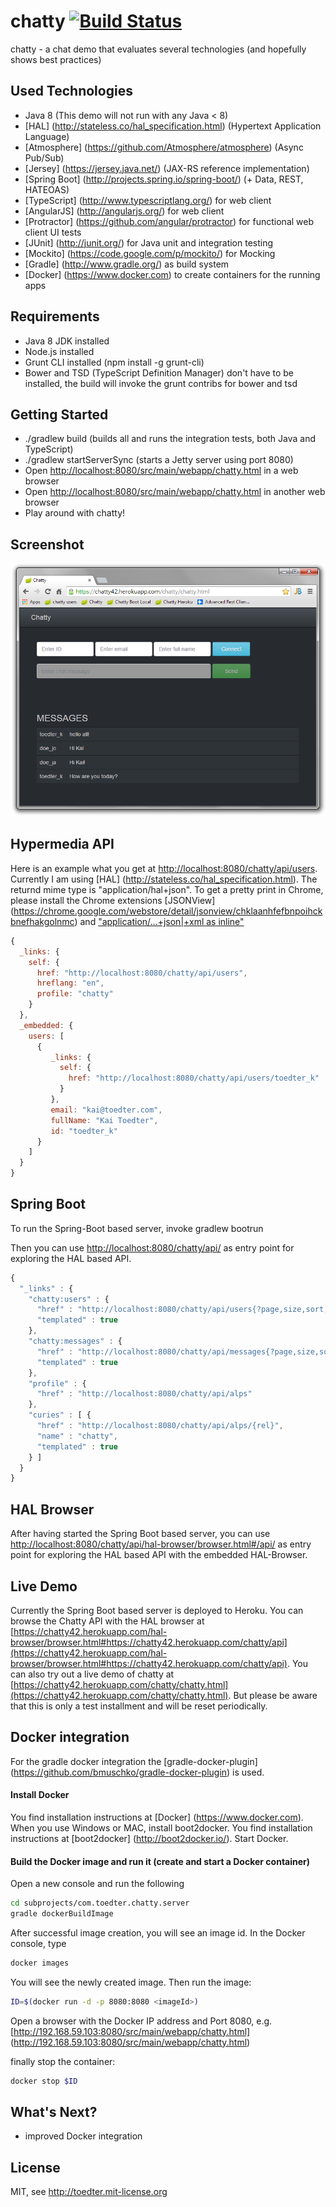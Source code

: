 chatty [![Build Status](https://travis-ci.org/toedter/chatty.svg?branch=master)](https://travis-ci.org/toedter/chatty)
======

chatty - a chat demo that evaluates several technologies (and hopefully shows best practices)

Used Technologies
-----------------
* Java 8 (This demo will not run with any Java < 8)
* [HAL] (http://stateless.co/hal_specification.html) (Hypertext Application Language)
* [Atmosphere] (https://github.com/Atmosphere/atmosphere) (Async Pub/Sub)
* [Jersey] (https://jersey.java.net/) (JAX-RS reference implementation)
* [Spring Boot] (http://projects.spring.io/spring-boot/) (+ Data, REST, HATEOAS)
* [TypeScript] (http://www.typescriptlang.org/) for web client
* [AngularJS] (http://angularjs.org/) for web client
* [Protractor] (https://github.com/angular/protractor) for functional web client UI tests
* [JUnit] (http://junit.org/) for Java unit and integration testing
* [Mockito] (https://code.google.com/p/mockito/) for Mocking
* [Gradle] (http://www.gradle.org/) as build system
* [Docker] (https://www.docker.com) to create containers for the running apps

Requirements
------------
* Java 8 JDK installed
* Node.js installed
* Grunt CLI installed (npm install -g grunt-cli)
* Bower and TSD (TypeScript Definition Manager) don't have to be installed, the build will invoke the grunt contribs for bower and tsd

Getting Started
---------------
* ./gradlew build (builds all and runs the integration tests, both Java and TypeScript)
* ./gradlew startServerSync (starts a Jetty server using port 8080)
* Open [http://localhost:8080/src/main/webapp/chatty.html](http://localhost:8080/src/main/webapp/chatty.html) in a web browser
* Open [http://localhost:8080/src/main/webapp/chatty.html](http://localhost:8080/src/main/webapp/chatty.html) in another web browser
* Play around with chatty!

Screenshot
----------
![Screenshot](screenshot.png)

Hypermedia API
--------------
Here is an example what you get at [http://localhost:8080/chatty/api/users](http://localhost:8080/chatty/api/users). Currently I am using [HAL] (http://stateless.co/hal_specification.html). The returnd mime type is "application/hal+json". To get a pretty print in Chrome, please install the Chrome extensions [JSONView] (https://chrome.google.com/webstore/detail/jsonview/chklaanhfefbnpoihckbnefhakgolnmc) and ["application/...+json|+xml as inline"](https://chrome.google.com/webstore/detail/application%20json%20xml-as-i/cgfnklamhhieaepdicnbahkbnolpbdmp)

```javascript
{
  _links: {
    self: {
      href: "http://localhost:8080/chatty/api/users",
      hreflang: "en",
      profile: "chatty"
    }
  },
  _embedded: {
    users: [
      {
         _links: {
           self: {
             href: "http://localhost:8080/chatty/api/users/toedter_k"
           }
         },
         email: "kai@toedter.com",
         fullName: "Kai Toedter",
         id: "toedter_k"
      }
    ]
  }
}
```

Spring Boot
------------
To run the Spring-Boot based server, invoke
gradlew bootrun

Then you can use [http://localhost:8080/chatty/api/](http://localhost:8080/chatty/api/) as entry point for exploring the HAL based API.

```javascript
{
  "_links" : {
    "chatty:users" : {
      "href" : "http://localhost:8080/chatty/api/users{?page,size,sort,projection}",
      "templated" : true
    },
    "chatty:messages" : {
      "href" : "http://localhost:8080/chatty/api/messages{?page,size,sort,projection}",
      "templated" : true
    },
    "profile" : {
      "href" : "http://localhost:8080/chatty/api/alps"
    },
    "curies" : [ {
      "href" : "http://localhost:8080/chatty/api/alps/{rel}",
      "name" : "chatty",
      "templated" : true
    } ]
  }
}
```

HAL Browser
------------
After having started the Spring Boot based server,
you can use [http://localhost:8080/chatty/api/hal-browser/browser.html#/api/](http://localhost:8080/chatty/api/hal-browser/browser.html#/chatty/api/)
as entry point for exploring the HAL based API with the embedded HAL-Browser.

Live Demo
---------
Currently the Spring Boot based server is deployed to Heroku. You can browse the Chatty API with the HAL browser at
[https://chatty42.herokuapp.com/hal-browser/browser.html#https://chatty42.herokuapp.com/chatty/api](https://chatty42.herokuapp.com/hal-browser/browser.html#https://chatty42.herokuapp.com/chatty/api).
You can also try out a live demo of chatty at
[https://chatty42.herokuapp.com/chatty/chatty.html](https://chatty42.herokuapp.com/chatty/chatty.html).
But please be aware that this is only a test installment and will be reset periodically.

Docker integration
------------------
For the gradle docker integration the [gradle-docker-plugin] (https://github.com/bmuschko/gradle-docker-plugin) is used.

#### Install Docker
You find installation instructions at [Docker] (https://www.docker.com). When you use Windows or MAC,
install boot2docker. You find installation instructions at [boot2docker] (http://boot2docker.io/).
Start Docker.

#### Build the Docker image and run it (create and start a Docker container)
Open a new console and run the following

```bash
cd subprojects/com.toedter.chatty.server
gradle dockerBuildImage
```

After successful image creation, you will see an image id.
In the Docker console, type

```bash
docker images
```

You will see the newly created image. Then run the image:

```bash
ID=$(docker run -d -p 8080:8080 <imageId>)
```

Open a browser with the Docker IP address and Port 8080, e.g. [http://192.168.59.103:8080/src/main/webapp/chatty.html] (http://192.168.59.103:8080/src/main/webapp/chatty.html)

finally stop the container:

```bash
docker stop $ID
```

What's Next?
------------
* improved Docker integration

License
-------
MIT, see http://toedter.mit-license.org
